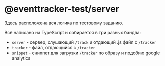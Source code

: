 # @eventtracker-test/server

Здесь расположена вся логика по тестовому заданию.

Всё написано на TypeScript и собирается в три разных бандла:
- `server` - сервер, слушающий `/track` и отдающий .js файл с `/tracker`
- `tracker` - файл, отдающийся с `/tracker`
- `snippet` - сниппет для загрузки `/tracker` по образу и подобию google analytics